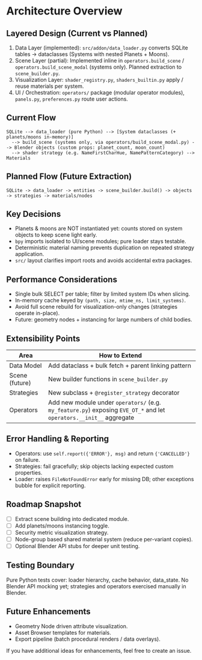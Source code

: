 # Architecture Overview

## Layered Design (Current vs Planned)

1. Data Layer (implemented): `src/addon/data_loader.py` converts SQLite tables → dataclasses (Systems with nested Planets + Moons).
2. Scene Layer (partial): Implemented inline in `operators.build_scene` / `operators.build_scene_modal` (systems only). Planned extraction to `scene_builder.py`.
3. Visualization Layer: `shader_registry.py`, `shaders_builtin.py` apply / reuse materials per system.
4. UI / Orchestration: `operators/` package (modular operator modules), `panels.py`, `preferences.py` route user actions.

## Current Flow

```text
SQLite --> data_loader (pure Python) --> [System dataclasses (+ planets/moons in-memory)]
  --> build_scene (systems only, via operators/build_scene_modal.py) --> Blender objects (custom props: planet_count, moon_count)
  --> shader strategy (e.g. NameFirstCharHue, NamePatternCategory) --> Materials
```

## Planned Flow (Future Extraction)

```text
SQLite -> data_loader -> entities -> scene_builder.build() -> objects -> strategies -> materials/nodes
```

## Key Decisions

- Planets & moons are NOT instantiated yet: counts stored on system objects to keep scene light early.
- `bpy` imports isolated to UI/scene modules; pure loader stays testable.
- Deterministic material naming prevents duplication on repeated strategy application.
- `src/` layout clarifies import roots and avoids accidental extra packages.

## Performance Considerations

- Single bulk SELECT per table; filter by limited system IDs when slicing.
- In-memory cache keyed by `(path, size, mtime_ns, limit_systems)`.
- Avoid full scene rebuild for visualization-only changes (strategies operate in-place).
- Future: geometry nodes + instancing for large numbers of child bodies.

## Extensibility Points

| Area | How to Extend |
|------|---------------|
| Data Model | Add dataclass + bulk fetch + parent linking pattern |
| Scene (future) | New builder functions in `scene_builder.py` |
| Strategies | New subclass + `@register_strategy` decorator |
| Operators | Add new module under `operators/` (e.g. `my_feature.py`) exposing `EVE_OT_*` and let `operators.__init__` aggregate |

## Error Handling & Reporting

- Operators: use `self.report({'ERROR'}, msg)` and return `{'CANCELLED'}` on failure.
- Strategies: fail gracefully; skip objects lacking expected custom properties.
- Loader: raises `FileNotFoundError` early for missing DB; other exceptions bubble for explicit reporting.

## Roadmap Snapshot

- [ ] Extract scene building into dedicated module.
- [ ] Add planets/moons instancing toggle.
- [ ] Security metric visualization strategy.
- [ ] Node-group based shared material system (reduce per-variant copies).
- [ ] Optional Blender API stubs for deeper unit testing.

## Testing Boundary

Pure Python tests cover: loader hierarchy, cache behavior, data_state. No Blender API mocking yet; strategies and operators exercised manually in Blender.

## Future Enhancements

- Geometry Node driven attribute visualization.
- Asset Browser templates for materials.
- Export pipeline (batch procedural renders / data overlays).

If you have additional ideas for enhancements, feel free to create an issue.
